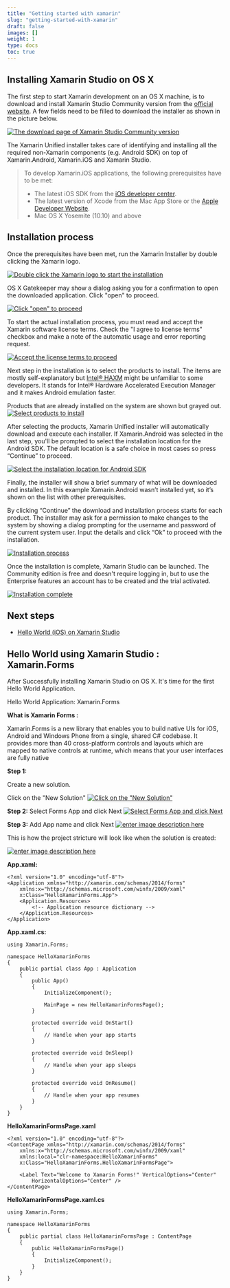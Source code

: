 ```yaml
---
title: "Getting started with xamarin"
slug: "getting-started-with-xamarin"
draft: false
images: []
weight: 1
type: docs
toc: true
---
```


## Installing Xamarin Studio on OS X
The first step to start Xamarin development on an OS X machine, is to download and install Xamarin Studio Community version from the [official website][1]. A few fields need to be filled to download the installer as shown in the picture below.

[![The download page of Xamarin Studio Community version][2]][2]

The Xamarin Unified installer takes care of identifying and installing all the required non-Xamarin components (e.g. Android SDK) on top of Xamarin.Android, Xamarin.iOS and Xamarin Studio.

> To develop Xamarin.iOS applications, the following prerequisites have to be met: 
> - The latest iOS SDK from the [iOS developer center](https://developer.apple.com/ios/).
> - The latest version of Xcode from the Mac App Store or the [Apple Developer Website][3].
> - Mac OS X Yosemite (10.10) and above

## Installation process ##
Once the prerequisites have been met, run the Xamarin Installer by double clicking the Xamarin logo.

[![Double click the Xamarin logo to start the installation][4]][4]

OS X Gatekeeper may show a dialog asking you for a confirmation to open the downloaded application. Click "open" to proceed.

[![Click "open" to proceed][5]][5]

To start the actual installation process, you must read and accept the Xamarin software license terms. Check the "I agree to license terms" checkbox and make a note of the automatic usage and error reporting request.

[![Accept the license terms to proceed][6]][6]

Next step in the installation is to select the products to install. The items are mostly self-explanatory but [Intel® HAXM](https://software.intel.com/en-us/android/articles/intel-hardware-accelerated-execution-manager) might be unfamiliar to some developers. It stands for Intel® Hardware Accelerated Execution Manager and it makes Android emulation faster.

Products that are already installed on the system are shown but grayed out.
[![Select products to install][7]][7]

After selecting the products, Xamarin Unified installer will automatically download and execute each installer. If Xamarin.Android was selected in the last step, you'll be prompted to select the installation location for the Android SDK. The default location is a safe choice in most cases so press “Continue” to proceed.

[![Select the installation location for Android SDK][8]][8]

Finally, the installer will show a brief summary of what will be downloaded and installed. In this example Xamarin.Android wasn’t installed yet, so it’s shown on the list with other prerequisites.

By clicking “Continue” the download and installation process starts for each product. The installer may ask for a permission to make changes to the system by showing a dialog prompting for the username and password of the current system user. Input the details and click “Ok” to proceed with the installation.

[![Installation process][9]][9]

Once the installation is complete, Xamarin Studio can be launched. The Community edition is free and doesn't require logging in, but to use the Enterprise features an account has to be created and the trial activated.

[![Installation complete][10]][10]

## Next steps ##

- [Hello World (iOS) on Xamarin Studio][11]

  [1]: http://xamarin.com/download
  [2]: http://i.stack.imgur.com/sJFEZ.png
  [3]: https://developer.apple.com/
  [4]: http://i.stack.imgur.com/gcm0g.png
  [5]: http://i.stack.imgur.com/SMmyw.png
  [6]: http://i.stack.imgur.com/Ctzd8.png
  [7]: http://i.stack.imgur.com/BQU15.png
  [8]: http://i.stack.imgur.com/TlpnP.png
  [9]: http://i.stack.imgur.com/V7YVF.png
  [10]: http://i.stack.imgur.com/pV30U.png
  [11]: http://i.stack.imgur.com/dYrzH.png

## Hello World using Xamarin Studio : Xamarin.Forms
After Successfully installing Xamarin Studio on OS X.
It's time for the first Hello World Application.

Hello World  Application: Xamarin.Forms


**What is Xamarin Forms :**

Xamarin.Forms is a new library that enables you to build native UIs for iOS, Android and Windows Phone from a single, shared C# codebase. It provides more than 40 cross-platform controls and layouts which are mapped to native controls at runtime, which means that your user interfaces are fully native

**Step 1:**

Create a new solution.

Click on the "New Solution"
[![Click on the "New Solution"][1]][1]

**Step 2:**
Select Forms App and click Next
[![Select Forms App and click Next][2]][2]

**Step 3:**
Add App name and click Next
[![enter image description here][3]][3]

This is how the project stricture will look like when the solution is created:

[![enter image description here][4]][4]

**App.xaml:**

<!-- language: xml -->

<!-- language: xaml -->
    <?xml version="1.0" encoding="utf-8"?>
    <Application xmlns="http://xamarin.com/schemas/2014/forms" 
        xmlns:x="http://schemas.microsoft.com/winfx/2009/xaml"
        x:Class="HelloXamarinForms.App">
        <Application.Resources>
            <!-- Application resource dictionary -->
        </Application.Resources>
    </Application>

**App.xaml.cs:**

<!-- language: c# -->
<!-- language: c# -->
    using Xamarin.Forms;
    
    namespace HelloXamarinForms
    {
        public partial class App : Application
        {
            public App()
            {
                InitializeComponent();
    
                MainPage = new HelloXamarinFormsPage();
            }
    
            protected override void OnStart()
            {
                // Handle when your app starts
            }
    
            protected override void OnSleep()
            {
                // Handle when your app sleeps
            }
    
            protected override void OnResume()
            {
                // Handle when your app resumes
            }
        }
    }

**HelloXamarinFormsPage.xaml**

<!-- language: xml -->

<!-- language: xaml -->
    <?xml version="1.0" encoding="utf-8"?>
    <ContentPage xmlns="http://xamarin.com/schemas/2014/forms"
        xmlns:x="http://schemas.microsoft.com/winfx/2009/xaml"
        xmlns:local="clr-namespace:HelloXamarinForms"
        x:Class="HelloXamarinForms.HelloXamarinFormsPage">

        <Label Text="Welcome to Xamarin Forms!" VerticalOptions="Center"
            HorizontalOptions="Center" />
    </ContentPage>

**HelloXamarinFormsPage.xaml.cs**

<!-- language: c# -->
<!-- language: c# -->
    using Xamarin.Forms;
    
    namespace HelloXamarinForms
    {
        public partial class HelloXamarinFormsPage : ContentPage
        {
            public HelloXamarinFormsPage()
            {
                InitializeComponent();
            }
        }
    }

  [1]: http://i.stack.imgur.com/VO7Pr.png
  [2]: http://i.stack.imgur.com/b81iI.png
  [3]: http://i.stack.imgur.com/glNQW.png
  [4]: http://i.stack.imgur.com/7xzAg.png


